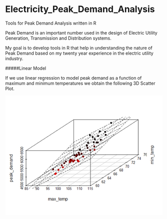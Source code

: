 Electricity_Peak_Demand_Analysis
================================

Tools for Peak Demand Analysis written in R

Peak Demand is an important number used in the design of Electric Utility Generation, Transmission and Distribution systems.

My goal is to develop tools in R that help in understanding the nature of Peak Demand based on my twenty year experience in the electric utility industry.   

#####Linear Model

If we use linear regression to model peak demand as a function of maximum and minimum temperatures we obtain the following 3D Scatter Plot. 

![Screenshot of Linear Model for Peak Demand](linear_model.png)